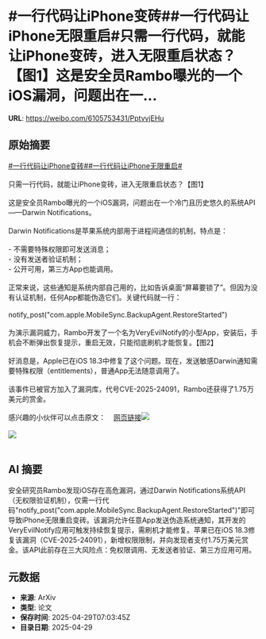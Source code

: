 # #一行代码让iPhone变砖##一行代码让iPhone无限重启#只需一行代码，就能让iPhone变砖，进入无限重启状态？【图1】这是安全员Rambo曝光的一个iOS漏洞，问题出在一...

**URL**: https://weibo.com/6105753431/PptvvjEHu

## 原始摘要

<a href="https://m.weibo.cn/search?containerid=231522type%3D1%26t%3D10%26q%3D%23%E4%B8%80%E8%A1%8C%E4%BB%A3%E7%A0%81%E8%AE%A9iPhone%E5%8F%98%E7%A0%96%23&amp;extparam=%23%E4%B8%80%E8%A1%8C%E4%BB%A3%E7%A0%81%E8%AE%A9iPhone%E5%8F%98%E7%A0%96%23" data-hide=""><span class="surl-text">#一行代码让iPhone变砖#</span></a><a href="https://m.weibo.cn/search?containerid=231522type%3D1%26t%3D10%26q%3D%23%E4%B8%80%E8%A1%8C%E4%BB%A3%E7%A0%81%E8%AE%A9iPhone%E6%97%A0%E9%99%90%E9%87%8D%E5%90%AF%23&amp;extparam=%23%E4%B8%80%E8%A1%8C%E4%BB%A3%E7%A0%81%E8%AE%A9iPhone%E6%97%A0%E9%99%90%E9%87%8D%E5%90%AF%23" data-hide=""><span class="surl-text">#一行代码让iPhone无限重启#</span></a><br><br>只需一行代码，就能让iPhone变砖，进入无限重启状态？【图1】<br><br>这是安全员Rambo曝光的一个iOS漏洞，问题出在一个冷门且历史悠久的系统API——Darwin Notifications。<br><br>Darwin Notifications是苹果系统内部用于进程间通信的机制，特点是：<br><br>- 不需要特殊权限即可发送消息；<br>- 没有发送者验证机制；<br>- 公开可用，第三方App也能调用。<br><br>正常来说，这些通知是系统内部自己用的，比如告诉桌面“屏幕要锁了”。但因为没有认证机制，任何App都能伪造它们。关键代码就一行：<br><br>notify_post("com.apple.MobileSync.BackupAgent.RestoreStarted")<br><br>为演示漏洞威力，Rambo开发了一个名为VeryEvilNotify的小型App，安装后，手机会不断弹出恢复提示，重启无效，只能彻底刷机才能恢复。【图2】<br><br>好消息是，Apple已在iOS 18.3中修复了这个问题。现在，发送敏感Darwin通知需要特殊权限（entitlements），普通App无法随意调用了。<br><br>该事件已被官方加入了漏洞库，代号CVE-2025-24091，Rambo还获得了1.75万美元的赏金。<br><br>感兴趣的小伙伴可以点击原文：<a href="https://weibo.cn/sinaurl?u=https%3A%2F%2Frambo.codes%2Fposts%2F2025-04-24-how-a-single-line-of-code-could-brick-your-iphone" data-hide=""><span class="url-icon"><img style="width: 1rem;height: 1rem" src="https://h5.sinaimg.cn/upload/2015/09/25/3/timeline_card_small_web_default.png" referrerpolicy="no-referrer"></span><span class="surl-text">网页链接</span></a><img style="" src="https://tvax2.sinaimg.cn/large/006Fd7o3gy1i0xh6s8yajg30ik0acu11.gif" referrerpolicy="no-referrer"><br><br><img style="" src="https://tvax4.sinaimg.cn/large/006Fd7o3gy1i0xh6qpw7og306u0diwki.gif" referrerpolicy="no-referrer"><br><br>

## AI 摘要

安全研究员Rambo发现iOS存在高危漏洞，通过Darwin Notifications系统API（无权限验证机制），仅需一行代码"notify_post("com.apple.MobileSync.BackupAgent.RestoreStarted")"即可导致iPhone无限重启变砖。该漏洞允许任意App发送伪造系统通知，其开发的VeryEvilNotify应用可触发持续恢复提示，需刷机才能修复。苹果已在iOS 18.3修复该漏洞（CVE-2025-24091），新增权限限制，并向发现者支付1.75万美元赏金。该API此前存在三大风险点：免权限调用、无发送者验证、第三方应用可用。

## 元数据

- **来源**: ArXiv
- **类型**: 论文
- **保存时间**: 2025-04-29T07:03:45Z
- **目录日期**: 2025-04-29
